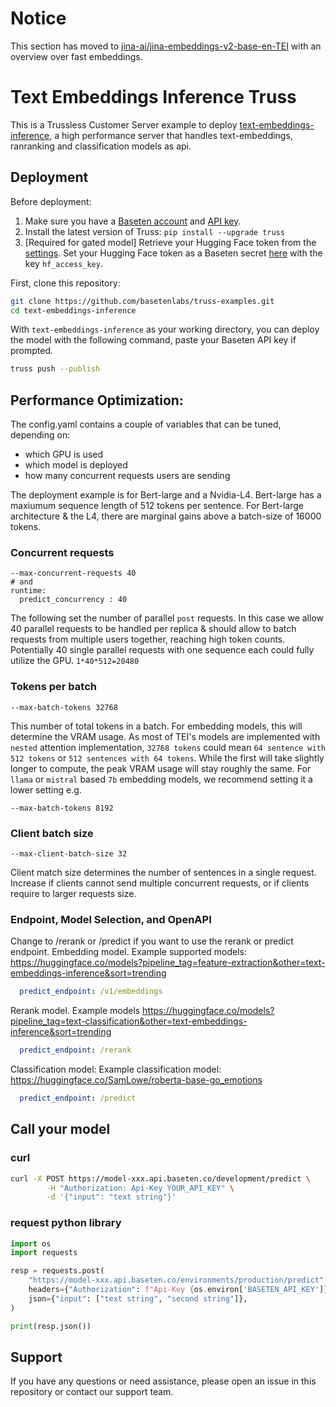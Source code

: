 # Notice
This section has moved to [jina-ai/jina-embeddings-v2-base-en-TEI](https://github.com/basetenlabs/truss-examples/tree/main/11-embeddings-reranker-classification-tensorrt) with an overview over fast embeddings.


# Text Embeddings Inference Truss

This is a Trussless Customer Server example to deploy [text-embeddings-inference](https://github.com/huggingface/text-embeddings-inference), a high performance server that handles text-embeddings, ranranking and classification models as api.

## Deployment

Before deployment:

1. Make sure you have a [Baseten account](https://app.baseten.co/signup) and [API key](https://app.baseten.co/settings/account/api_keys).
2. Install the latest version of Truss: `pip install --upgrade truss`
3. [Required for gated model] Retrieve your Hugging Face token from the [settings](https://huggingface.co/settings/tokens). Set your Hugging Face token as a Baseten secret [here](https://app.baseten.co/settings/secrets) with the key `hf_access_key`.

First, clone this repository:

```sh
git clone https://github.com/basetenlabs/truss-examples.git
cd text-embeddings-inference
```

With `text-embeddings-inference` as your working directory, you can deploy the model with the following command, paste your Baseten API key if prompted.

```sh
truss push --publish
```

## Performance Optimization:

The config.yaml contains a couple of variables that can be tuned, depending on:
- which GPU is used
- which model is deployed
- how many concurrent requests users are sending

The deployment example is for Bert-large and a Nvidia-L4. Bert-large has a maxiumum sequence length of 512 tokens per sentence.
For Bert-large architecture & the L4, there are marginal gains above a batch-size of 16000 tokens.

### Concurrent requests
```
--max-concurrent-requests 40
# and
runtime:
  predict_concurrency : 40
```
The following set the number of parallel `post` requests.
In this case we allow 40 parallel requests to be handled per replica & should allow to batch requests from multiple users together, reaching high token counts. Potentially 40 single parallel requests with one sequence each could fully utilize the GPU. `1*40*512=20480`


### Tokens per batch
```
--max-batch-tokens 32768
```

This number of total tokens in a batch. For embedding models, this will determine the VRAM usage.
As most of TEI's models are implemented with `nested` attention implementation, `32768 tokens` could mean `64 sentence with 512 tokens` or `512 sentences with 64 tokens`. While the first will take slightly longer to compute, the peak VRAM usage will stay roughly the same. For `llama` or `mistral` based `7b` embedding models, we recommend setting it a lower setting e.g.
```
--max-batch-tokens 8192
```

### Client batch size
```
--max-client-batch-size 32
```
Client match size determines the number of sentences in a single request.
Increase if clients cannot send multiple concurrent requests, or if clients require to larger requests size.

### Endpoint, Model Selection, and OpenAPI
Change to /rerank or /predict if you want to use the rerank or predict endpoint.
Embedding model.
Example supported models: https://huggingface.co/models?pipeline_tag=feature-extraction&other=text-embeddings-inference&sort=trending
```yaml
  predict_endpoint: /v1/embeddings
```
Rerank model.
Example models https://huggingface.co/models?pipeline_tag=text-classification&other=text-embeddings-inference&sort=trending
```yaml
  predict_endpoint: /rerank
```
Classification model:
Example classification model: https://huggingface.co/SamLowe/roberta-base-go_emotions
```yaml
  predict_endpoint: /predict
```

## Call your model

### curl

```bash
curl -X POST https://model-xxx.api.baseten.co/development/predict \
        -H "Authorization: Api-Key YOUR_API_KEY" \
        -d '{"input": "text string"}'
```


### request python library

```python
import os
import requests

resp = requests.post(
    "https://model-xxx.api.baseten.co/environments/production/predict",
    headers={"Authorization": f"Api-Key {os.environ['BASETEN_API_KEY']}"},
    json={"input": ["text string", "second string"]},
)

print(resp.json())
```


## Support

If you have any questions or need assistance, please open an issue in this repository or contact our support team.
